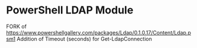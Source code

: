 # PowerShell LDAP Module

FORK of https://www.powershellgallery.com/packages/Ldap/0.1.0.17/Content/Ldap.psm1
Addition of Timeout (seconds) for Get-LdapConnection
